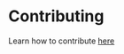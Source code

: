 # Contributing

Learn how to contribute [here](https://angular-challenges.vercel.app/guides/contribute/)

